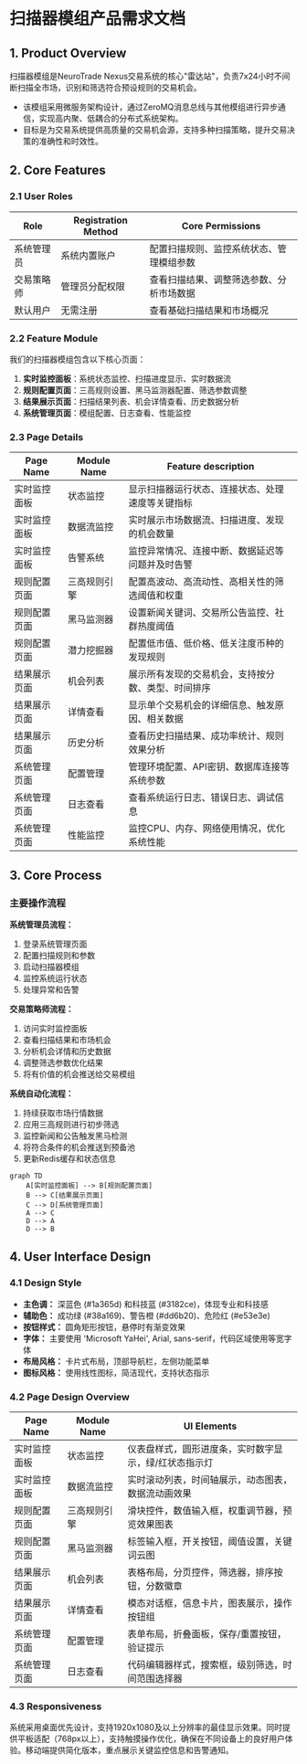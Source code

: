 # 扫描器模组产品需求文档

## 1. Product Overview

扫描器模组是NeuroTrade Nexus交易系统的核心"雷达站"，负责7x24小时不间断扫描全市场，识别和筛选符合预设规则的交易机会。
- 该模组采用微服务架构设计，通过ZeroMQ消息总线与其他模组进行异步通信，实现高内聚、低耦合的分布式系统架构。
- 目标是为交易系统提供高质量的交易机会源，支持多种扫描策略，提升交易决策的准确性和时效性。

## 2. Core Features

### 2.1 User Roles

| Role | Registration Method | Core Permissions |
|------|---------------------|------------------|
| 系统管理员 | 系统内置账户 | 配置扫描规则、监控系统状态、管理模组参数 |
| 交易策略师 | 管理员分配权限 | 查看扫描结果、调整筛选参数、分析市场数据 |
| 默认用户 | 无需注册 | 查看基础扫描结果和市场概况 |

### 2.2 Feature Module

我们的扫描器模组包含以下核心页面：
1. **实时监控面板**：系统状态监控、扫描进度显示、实时数据流
2. **规则配置页面**：三高规则设置、黑马监测器配置、筛选参数调整
3. **结果展示页面**：扫描结果列表、机会详情查看、历史数据分析
4. **系统管理页面**：模组配置、日志查看、性能监控

### 2.3 Page Details

| Page Name | Module Name | Feature description |
|-----------|-------------|---------------------|
| 实时监控面板 | 状态监控 | 显示扫描器运行状态、连接状态、处理速度等关键指标 |
| 实时监控面板 | 数据流监控 | 实时展示市场数据流、扫描进度、发现的机会数量 |
| 实时监控面板 | 告警系统 | 监控异常情况、连接中断、数据延迟等问题并及时告警 |
| 规则配置页面 | 三高规则引擎 | 配置高波动、高流动性、高相关性的筛选阈值和权重 |
| 规则配置页面 | 黑马监测器 | 设置新闻关键词、交易所公告监控、社群热度阈值 |
| 规则配置页面 | 潜力挖掘器 | 配置低市值、低价格、低关注度币种的发现规则 |
| 结果展示页面 | 机会列表 | 展示所有发现的交易机会，支持按分数、类型、时间排序 |
| 结果展示页面 | 详情查看 | 显示单个交易机会的详细信息、触发原因、相关数据 |
| 结果展示页面 | 历史分析 | 查看历史扫描结果、成功率统计、规则效果分析 |
| 系统管理页面 | 配置管理 | 管理环境配置、API密钥、数据库连接等系统参数 |
| 系统管理页面 | 日志查看 | 查看系统运行日志、错误日志、调试信息 |
| 系统管理页面 | 性能监控 | 监控CPU、内存、网络使用情况，优化系统性能 |

## 3. Core Process

### 主要操作流程

**系统管理员流程：**
1. 登录系统管理页面
2. 配置扫描规则和参数
3. 启动扫描器模组
4. 监控系统运行状态
5. 处理异常和告警

**交易策略师流程：**
1. 访问实时监控面板
2. 查看扫描结果和市场机会
3. 分析机会详情和历史数据
4. 调整筛选参数优化结果
5. 将有价值的机会推送给交易模组

**系统自动化流程：**
1. 持续获取市场行情数据
2. 应用三高规则进行初步筛选
3. 监控新闻和公告触发黑马检测
4. 将符合条件的机会推送到预备池
5. 更新Redis缓存和状态信息

```mermaid
graph TD
    A[实时监控面板] --> B[规则配置页面]
    B --> C[结果展示页面]
    C --> D[系统管理页面]
    A --> C
    D --> A
    D --> B
```

## 4. User Interface Design

### 4.1 Design Style

- **主色调：** 深蓝色 (#1a365d) 和科技蓝 (#3182ce)，体现专业和科技感
- **辅助色：** 成功绿 (#38a169)、警告橙 (#dd6b20)、危险红 (#e53e3e)
- **按钮样式：** 圆角矩形按钮，悬停时有渐变效果
- **字体：** 主要使用 'Microsoft YaHei', Arial, sans-serif，代码区域使用等宽字体
- **布局风格：** 卡片式布局，顶部导航栏，左侧功能菜单
- **图标风格：** 使用线性图标，简洁现代，支持状态指示

### 4.2 Page Design Overview

| Page Name | Module Name | UI Elements |
|-----------|-------------|-------------|
| 实时监控面板 | 状态监控 | 仪表盘样式，圆形进度条，实时数字显示，绿/红状态指示灯 |
| 实时监控面板 | 数据流监控 | 实时滚动列表，时间轴展示，动态图表，数据流动画效果 |
| 规则配置页面 | 三高规则引擎 | 滑块控件，数值输入框，权重调节器，预览效果图表 |
| 规则配置页面 | 黑马监测器 | 标签输入框，开关按钮，阈值设置，关键词云图 |
| 结果展示页面 | 机会列表 | 表格布局，分页控件，筛选器，排序按钮，分数徽章 |
| 结果展示页面 | 详情查看 | 模态对话框，信息卡片，图表展示，操作按钮组 |
| 系统管理页面 | 配置管理 | 表单布局，折叠面板，保存/重置按钮，验证提示 |
| 系统管理页面 | 日志查看 | 代码编辑器样式，搜索框，级别筛选，时间范围选择器 |

### 4.3 Responsiveness

系统采用桌面优先设计，支持1920x1080及以上分辨率的最佳显示效果。同时提供平板适配（768px以上），支持触摸操作优化，确保在不同设备上的良好用户体验。移动端提供简化版本，重点展示关键监控信息和告警通知。